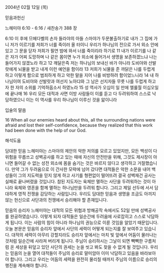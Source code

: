2004년 02월 12일 (목)

믿음과헌신



느헤미야 6:10 - 6:16 / 새찬송가 388 장


6:10 이 후에 므헤다벨의 손자 들라야의 아들 스마야가 두문불출하기로 내가 그 집에 가니 저가 이르기를 저희가 너를 죽이러 올 터이니 우리가 하나님의 전으로 가서 외소 안에 있고 그 문을 닫자 저희가 필연 밤에 와서 너를 죽이리라 하기로 
11 내가 이르기를 나 같은 자가 어찌 도망하며 나 같은 몸이면 누가 외소에 들어가서 생명을 보존하겠느냐 나는 들어가지 않겠노라 하고 
12 깨달은즉 저는 하나님의 보내신 바가 아니라 도비야와 산발랏에게 뇌물을 받고 내게 이런 예언을 함이라 
13 저희가 뇌물을 준 까닭은 나를 두렵게 하고 이렇게 함으로 범죄하게 하고 악한 말을 지어 나를 비방하려 함이었느니라 
14 내 하나님이여 도비야와 산발랏과 여선지 노아댜와 그 남은 선지자들 무릇 나를 두렵게 하고자 한 자의 소위를 기억하옵소서 하였노라 
15 성 역사가 오십이 일 만에 엘룰월 이십오일에 끝나매 
16 우리 모든 대적과 사면 이방 사람들이 이를 듣고 다 두려워하여 스스로 낙담하였으니 이는 이 역사를 우리 하나님이 이루신 것을 앎이니라 

입술의 말씀 

16 When all our enemies heard about this, all the surrounding nations were afraid and lost their self-confidence, because they realized that this work had been done with the help of our God.

해석도움





담대한 믿음  느헤미야는 스마야의 제안의 악한 저의를 모르고 있었지만, 모든 백성이 다 위험을 무릅쓰고 성벽공사를 하고 있는 때에 자신의 안전만을 위해, 그것도 제사장이 아니면 들어갈 수 없는 성전 외소에 몸을 숨기는 것은 바르지 않다고 생각하고 거절했습니다. 만약 그가 두려움으로 이 간사한 모략에 넘어 갔다면 대적들은 악한 소문을 내어 백성들이 그의 지도력을 믿지 않게 하고 사기를 형편없이 떨어뜨려 결국 성벽재건 공사는 실패로 끝나버렸을 것입니다. 참된 지도자는 육체만 멸하는 사단을 두려워하는 것이 아니라 육체와 영혼을 함께 멸하는 하나님만을 두려워 합니다. 그리고 제일 선두에 서서 담대하게 영적 전쟁을 감당하는 사람입니다. 우리도 담대한 믿음과 생명을 조금도 아끼지 않는 헌신으로 사단과의 전쟁에서 승리해야 할 존재입니다.  

믿음의 승리자  느헤미야는 대적의 모든 위협과 방해공작 속에서도 52일 만에 성벽공사를 완공하였습니다. 이렇게 되자 대적들은 일순간에 두려움에 사로잡히고 스스로 낙담하게 됩니다. 이는 사람의 힘이 아니라 하나님의 권능으로 이룬 것임을 알았기 때문입니다. 오늘 본문은 믿음의 승리자 앞에서 사단의 세력이 어떻게 되는지를 잘 보여주고 있습니다. 대적의 세력이 아무리 강할지라도 승리자 앞에서는 마치 빛 앞에서 어둠이 물러나는 것처럼 일순간에 사라져 버리게 됩니다. 주님이 승리하시는 그날이 되면 빽빽한 구름처럼 온 세상을 뒤덮고 있던 사단의 권세는 눈을 씻고 봐도 찾을 수 없게 될 것입니다. 우리는 믿음의 눈을 열어 대적들이 주님의 승리로 말미암아 이미 낙담하고 있음을 바라보아야 합니다. 그리고 우리는 어둠의 세력을 완전히 물리칠 때까지 주님의 이름으로 승리의 행진을 계속해야 합니다.